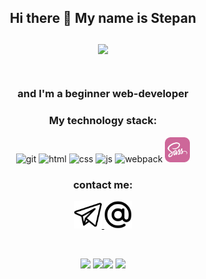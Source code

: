<h2 align="center">Hi there 👋 My name is Stepan
<br>
<br>
<img src="https://media.giphy.com/media/WTjXuYA2y4o3UZly3W/giphy.gif" width="300">
<br>
<br>
<h3 align="center">and I'm a beginner web-developer</h3>

</h2>

<h3 align="center">My technology stack:</h3>
<p align="center">
<img src="https://camo.githubusercontent.com/fbfcb9e3dc648adc93bef37c718db16c52f617ad055a26de6dc3c21865c3321d/68747470733a2f2f7777772e766563746f726c6f676f2e7a6f6e652f6c6f676f732f6769742d73636d2f6769742d73636d2d69636f6e2e737667" alt="git" width="40" height="40"/>
<img src="https://www.vectorlogo.zone/logos/w3_html5/w3_html5-icon.svg" alt="html" width="40" height="40"/>
<img src="https://www.vectorlogo.zone/logos/w3_css/w3_css-icon.svg" alt="css" width="40" height="40"/>
<img src="https://upload.vectorlogo.zone/logos/javascript/images/239ec8a4-163e-4792-83b6-3f6d96911757.svg" alt="js" width="40" height="40"/>
<img src="https://www.vectorlogo.zone/logos/js_webpack/js_webpack-icon.svg" alt="webpack" width="40" height="40"/>
<img src="https://raw.githubusercontent.com/tandpfun/skill-icons/a50fa57465e82a1147fa512fb3d64cc5902df578/icons/Sass.svg" title="SASS"**alt="SASS" width="40" height="40"/>
</p>

<div align="center">
<h3 >contact me:</h3>
    <a href="https://t.me/burlackoff" target="_blank">
        <img src="./images/telegram.png" width="44px">
    </a>
    <a href="mailto: burlackoff@gmail.com" target="_blank">
        <img src="./images/arroba.png" width="44px">
    </a>
</div>
</p>
<br>
<div align="center">

![](https://github-readme-stats.vercel.app/api?username=burlackoff&show_icons=true&theme=tokyonight)
![](http://github-profile-summary-cards.vercel.app/api/cards/repos-per-language?username=burlackoff&theme=tokyonight)![](http://github-profile-summary-cards.vercel.app/api/cards/stats?username=burlackoff&theme=tokyonight)
![](http://github-profile-summary-cards.vercel.app/api/cards/profile-details?username=burlackoff&theme=tokyonight)

</div>
